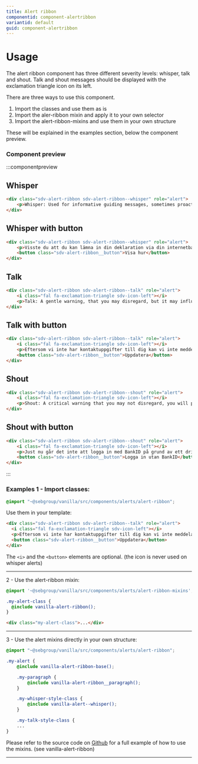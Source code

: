 ```yaml
---
title: Alert ribbon
componentid: component-alertribbon
variantid: default
guid: component-alertribbon
---
```


# Usage
The alert ribbon component has three different severity levels: whisper, talk and shout. Talk and shout messages should be displayed with the exclamation triangle icon on its left.

There are three ways to use this component.

1. Import the classes and use them as is
2. Import the aler-ribbon mixin and apply it to your own selector
3. Import the alert-ribbon-mixins and use them in your own structure

These will be explained in the examples section, below the component preview.

### Component preview

:::componentpreview

## Whisper

```html
<div class="sdv-alert-ribbon sdv-alert-ribbon--whisper" role="alert">
    <p>Whisper: Used for informative guiding messages, sometimes proactive advice. Display color is purple.</p>
</div>
```
## Whisper with button

```html
<div class="sdv-alert-ribbon sdv-alert-ribbon--whisper" role="alert">
    <p>Visste du att du kan lämna in din deklaration via din internetbank?</p>
    <button class="sdv-alert-ribbon__button">Visa hur</button>
</div>
```

## Talk

```html
<div class="sdv-alert-ribbon sdv-alert-ribbon--talk" role="alert">
    <i class="fal fa-exclamation-triangle sdv-icon-left"></i>
    <p>Talk: A gentle warning, that you may disregard, but it may influence the experience.. Display colour is yellow.</p>
</div>
```

## Talk with button

```html
<div class="sdv-alert-ribbon sdv-alert-ribbon--talk" role="alert">
    <i class="fal fa-exclamation-triangle sdv-icon-left"></i>
    <p>Eftersom vi inte har kontaktuppgifter till dig kan vi inte meddela dig när ordern är behandlad. Uppdatera gärna dina kontaktuppgifter.</p>
    <button class="sdv-alert-ribbon__button">Uppdatera</button>
</div>
```
## Shout

```html
<div class="sdv-alert-ribbon sdv-alert-ribbon--shout" role="alert">
    <i class="fal fa-exclamation-triangle sdv-icon-left"></i>
    <p>Shout: A critical warning that you may not disregard, you will probably not be able to use the function. Display colour is red.</p>
</div>
```

## Shout with button

```html
<div class="sdv-alert-ribbon sdv-alert-ribbon--shout" role="alert">
    <i class="fal fa-exclamation-triangle sdv-icon-left"></i>
    <p>Just nu går det inte att logga in med BankID på grund av ett driftsproblem hos Finansiell ID-teknik. Detta drabbar alla svenska banker som använder BankID.</p>
    <button class="sdv-alert-ribbon__button">Logga in utan BankID</button>
</div>
```
:::

### Examples 1 - Import classes:

```scss
@import "~@sebgroup/vanilla/src/components/alerts/alert-ribbon";
````

Use them in your template:

```html
<div class="sdv-alert-ribbon sdv-alert-ribbon--talk" role="alert">
  <i class="fal fa-exclamation-triangle sdv-icon-left"></i>
  <p>Eftersom vi inte har kontaktuppgifter till dig kan vi inte meddela dig när ordern är behandlad. Uppdatera gärna dina kontaktuppgifter.</p>
  <button class="sdv-alert-ribbon__button">Uppdatera</button>
</div>
```

The `<i>` and the `<button>` elements are optional. (the icon is never used on whisper alerts)


---

2 - Use the alert-ribbon mixin:

```scss
@import '~@sebgroup/vanilla/src/components/alerts/alert-ribbon-mixins';

.my-alert-class {
  @include vanilla-alert-ribbon();
}
```

```html
<div class="my-alert-class">...</div>
```

---

3 - Use the alert mixins directly in your own structure:

```scss
@import "~@sebgroup/vanilla/src/components/alerts/alert-ribbon";

.my-alert {
    @include vanilla-alert-ribbon-base();

    .my-paragraph {
        @include vanilla-alert-ribbon__paragraph();
    }

    .my-whisper-style-class {
        @include vanilla-alert--whisper();
    }

    .my-talk-style-class {
    ...
}
```

Please refer to the source code on [Github](https://github.com/sebgroup/vanilla-pattern-library/blob/master/src/components/alerts/_alert-ribbon-mixins.scss) for a full example of how to use the mixins. (see vanilla-alert-ribbon)

---


